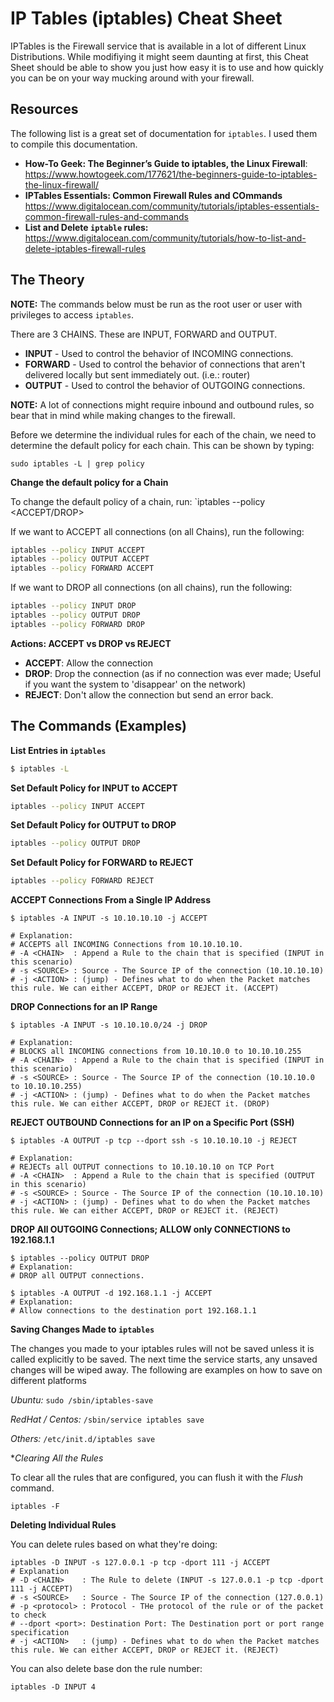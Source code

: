 # IP Tables (iptables) Cheat Sheet

IPTables is the Firewall service that is available in a lot of different Linux Distributions. While modifiying it might seem daunting at first, this Cheat Sheet should be able to show you just how easy it is to use and how quickly you can be on your way mucking around with your firewall.

## Resources 

The following list is a great set of documentation for `iptables`. I used them to compile this documentation.

   * **How-To Geek: The Beginner’s Guide to iptables, the Linux Firewall**: https://www.howtogeek.com/177621/the-beginners-guide-to-iptables-the-linux-firewall/
   * **IPTables Essentials: Common Firewall Rules and COmmands** https://www.digitalocean.com/community/tutorials/iptables-essentials-common-firewall-rules-and-commands
   * **List and Delete `iptable` rules:** https://www.digitalocean.com/community/tutorials/how-to-list-and-delete-iptables-firewall-rules
   
## The Theory

**NOTE:** The commands below must be run as the root user or user with privileges to access `iptables`.

There are 3 CHAINS. These are INPUT, FORWARD and OUTPUT. 
* **INPUT** - Used to control the behavior of INCOMING connections.
* **FORWARD** - Used to control the behavior of connections that aren't delivered locally but sent immediately out. (i.e.: router)
* **OUTPUT** - Used to control the behavior of OUTGOING connections.

**NOTE:** A lot of connections might require inbound and outbound rules, so bear that in mind while making changes to the firewall.

Before we determine the individual rules for each of the chain, we need to determine the default policy for each chain. This can be shown by typing:

```
sudo iptables -L | grep policy
```
**Change the default policy for a Chain**

To change the default policy of a chain, run: `iptables --policy <CHAIN> <ACCEPT/DROP>

If we want to ACCEPT all connections (on all Chains), run the following:

```bash
iptables --policy INPUT ACCEPT
iptables --policy OUTPUT ACCEPT
iptables --policy FORWARD ACCEPT
```
If we want to DROP all connections (on all chains), run the following:

```bash
iptables --policy INPUT DROP
iptables --policy OUTPUT DROP
iptables --policy FORWARD DROP
```

**Actions: ACCEPT vs DROP vs REJECT**

* **ACCEPT**: Allow the connection
* **DROP**: Drop the connection (as if no connection was ever made; Useful if you want the system to 'disappear' on the network)
* **REJECT**: Don't allow the connection but send an error back.

## The Commands (Examples)

**List Entries in `iptables`**

```bash
$ iptables -L
```

**Set Default Policy for INPUT to ACCEPT**

```bash
iptables --policy INPUT ACCEPT
```

**Set Default Policy for OUTPUT to DROP**

```bash
iptables --policy OUTPUT DROP
```

**Set Default Policy for FORWARD to REJECT**

```bash
iptables --policy FORWARD REJECT
```

**ACCEPT Connections From a Single IP Address**

```
$ iptables -A INPUT -s 10.10.10.10 -j ACCEPT

# Explanation: 
# ACCEPTS all INCOMING Connections from 10.10.10.10.
# -A <CHAIN>  : Append a Rule to the chain that is specified (INPUT in this scenario)
# -s <SOURCE> : Source - The Source IP of the connection (10.10.10.10)
# -j <ACTION> : (jump) - Defines what to do when the Packet matches this rule. We can either ACCEPT, DROP or REJECT it. (ACCEPT)
```

**DROP Connections for an IP Range**

```
$ iptables -A INPUT -s 10.10.10.0/24 -j DROP

# Explanation:
# BLOCKS all INCOMING connections from 10.10.10.0 to 10.10.10.255
# -A <CHAIN>  : Append a Rule to the chain that is specified (INPUT in this scenario)
# -s <SOURCE> : Source - The Source IP of the connection (10.10.10.0 to 10.10.10.255)
# -j <ACTION> : (jump) - Defines what to do when the Packet matches this rule. We can either ACCEPT, DROP or REJECT it. (DROP)
```

**REJECT OUTBOUND Connections for an IP on a Specific Port (SSH)**

```
$ iptables -A OUTPUT -p tcp --dport ssh -s 10.10.10.10 -j REJECT

# Explanation:
# REJECTs all OUTPUT connections to 10.10.10.10 on TCP Port
# -A <CHAIN>  : Append a Rule to the chain that is specified (OUTPUT in this scenario)
# -s <SOURCE> : Source - The Source IP of the connection (10.10.10.10)
# -j <ACTION> : (jump) - Defines what to do when the Packet matches this rule. We can either ACCEPT, DROP or REJECT it. (REJECT) 
```

**DROP All OUTGOING Connections; ALLOW only CONNECTIONS to 192.168.1.1**

```
$ iptables --policy OUTPUT DROP
# Explanation:
# DROP all OUTPUT connections.

$ iptables -A OUTPUT -d 192.168.1.1 -j ACCEPT
# Explanation:
# Allow connections to the destination port 192.168.1.1
```

**Saving Changes Made to `iptables`**

The changes you made to your iptables rules will not be saved unless it is called explicitly to be saved. The next time the service starts, any unsaved changes will be wiped away. The following are examples on how to save on different platforms 

*Ubuntu:* `sudo /sbin/iptables-save`

*RedHat / Centos:* `/sbin/service iptables save`

*Others:* `/etc/init.d/iptables save`

**Clearing All the Rules*

To clear all the rules that are configured, you can flush it with the *Flush* command.

```
iptables -F
```

**Deleting Individual Rules**

You can delete rules based on what they're doing:

```
iptables -D INPUT -s 127.0.0.1 -p tcp -dport 111 -j ACCEPT 
# Explanation
# -D <CHAIN>    : The Rule to delete (INPUT -s 127.0.0.1 -p tcp -dport 111 -j ACCEPT)
# -s <SOURCE>   : Source - The Source IP of the connection (127.0.0.1)
# -p <protocol> : Protocol - THe protocol of the rule or of the packet to check 
# --dport <port>: Destination Port: The Destination port or port range specification
# -j <ACTION>   : (jump) - Defines what to do when the Packet matches this rule. We can either ACCEPT, DROP or REJECT it. (REJECT) 
```

You can also delete base don the rule number:

```
iptables -D INPUT 4
```
